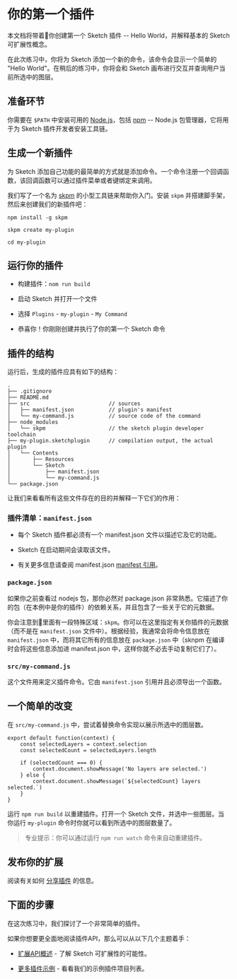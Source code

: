 # 你的第一个插件

本文档将带着你创建第一个 Sketch 插件 -- Hello World，并解释基本的 Sketch 可扩展性概念。

在此次练习中，你将为 Sketch 添加一个新的命令，该命令会显示一个简单的 "Hello World"。在稍后的练习中，你将会和 Sketch 画布进行交互并查询用户当前所选中的图层。

## 准备环节

你需要在 `$PATH` 中安装可用的 [Node.js](https://nodejs.org/en/)，包括 [npm](https://www.npmjs.com/) -- Node.js 包管理器，它将用于为 Sketch 插件开发者安装工具链。

## 生成一个新插件

为 Sketch 添加自己功能的最简单的方式就是添加命令。一个命令注册一个回调函数，该回调函数可以通过插件菜单或者键绑定来调用。

我们写了一个名为 [skpm](https://github.com/skpm/skpm) 的小型工具链来帮助你入门。安装 `skpm` 并搭建脚手架，然后来创建我们的新插件吧：

    npm install -g skpm

    skpm create my-plugin

    cd my-plugin

## 运行你的插件

* 构建插件：`nom run build`

* 启动 Sketch 并打开一个文件

* 选择 `Plugins` - `my-plugin` - `My Command`

* 恭喜你！你刚刚创建并执行了你的第一个 Sketch 命令

## 插件的结构

运行后，生成的插件应具有如下的结构：

    .
    ├── .gitignore
    ├── README.md
    ├── src                         // sources
    │   ├── manifest.json           // plugin's manifest
    │   └── my-command.js           // source code of the command
    ├── node_modules
    │   └── skpm                    // the sketch plugin developer toolchain
    ├── my-plugin.sketchplugin      // compilation output, the actual plugin
    │   └── Contents
    │       ├── Resources
    │       └── Sketch
    │           ├── manifest.json
    │           └── my-command.js
    └── package.json

让我们来看看所有这些文件存在的目的并解释一下它们的作用：

### 插件清单：`manifest.json`

*  每个 Sketch 插件都必须有一个 manifest.json 文件以描述它及它的功能。

* Sketch 在启动期间会读取该文件。

* 有关更多信息请查阅 manifest.json [manifest 引用](https://developer.sketchapp.com/guides/plugin-bundles/#manifest)。

### `package.json`

如果你之前查看过 nodejs 包，那你必然对 package.json 非常熟悉。它描述了你的包（在本例中是你的插件）的依赖关系，并且包含了一些关于它的元数据。

你会注意到里面有一段特殊区域：`skpm`。你可以在这里指定有关你插件的元数据（而不是在 `manifest.json` 文件中）。根据经验，我通常会将命令信息放在 `manifest.json` 中，而将其它所有的信息放在 `package.json` 中（sknpm 在编译时会将这些信息添加进 manifest.json 中，这样你就不必去手动复制它们了）。

### `src/my-command.js`

这个文件用来定义插件命令。它由 `manifest.json` 引用并且必须导出一个函数。

## 一个简单的改变

在 `src/my-command.js` 中，尝试着替换命令实现以展示所选中的图层数。

    export default function(context) {
        const selectedLayers = context.selection
        const selectedCount = selectedLayers.length

        if (selectedCount === 0) {
            context.document.showMessage('No layers are selected.')
        } else {
            context.document.showMessage(`${selectedCount} layers selected.`)
        }
    }

运行 `npm run build` 以重建插件。打开一个 Sketch 文件，并选中一些图层。当你运行 `my-plugin` 命令时你就可以看到所选中的图层数量了。

> 专业提示：你可以通过运行 `npm run watch` 命令来自动重建插件。

## 发布你的扩展

阅读有关如何 [分享插件](https://developer.sketchapp.com/guides/publishing-plugins/) 的信息。

## 下面的步骤

在这次练习中，我们探讨了一个非常简单的插件。

如果你想要更全面地阅读插件API，那么可以从以下几个主题着手：

* [扩展API概述](https://developer.sketchapp.com/reference/) - 了解 Sketch 可扩展性的可能性。

* [更多插件示例](https://github.com/BohemianCoding/SketchAPI/tree/develop/examples) - 看看我们的示例插件项目列表。